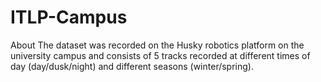 # ITLP-Campus
About The dataset was recorded on the Husky robotics platform on the university campus and consists of 5 tracks recorded at different times of day (day/dusk/night) and different seasons (winter/spring).

